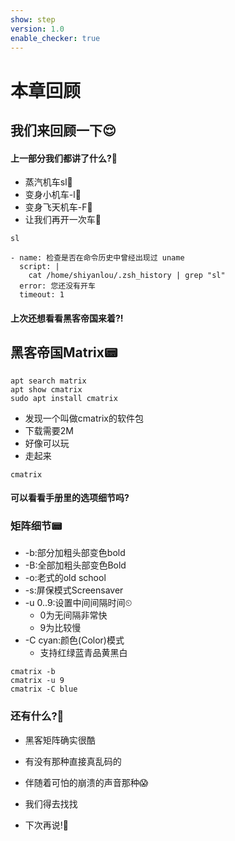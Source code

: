 ```yaml
---
show: step
version: 1.0
enable_checker: true
---
```


# 本章回顾

## 我们来回顾一下😌

#### 上一部分我们都讲了什么?🤔

- 蒸汽机车sl🚂
- 变身小机车-l🚂
- 变身飞天机车-F🚂
- 让我们再开一次车🚂


```shell
sl
```

```checker
- name: 检查是否在命令历史中曾经出现过 uname
  script: |
    cat /home/shiyanlou/.zsh_history | grep "sl"
  error: 您还没有开车
  timeout: 1
```

#### 上次还想看看黑客帝国来着?!

## 黑客帝国Matrix📟

```shell 
apt search matrix
apt show cmatrix
sudo apt install cmatrix
```
- 发现一个叫做cmatrix的软件包
- 下载需要2M
- 好像可以玩
- 走起来

```shell 
cmatrix
```

#### 可以看看手册里的选项细节吗?

### 矩阵细节📟
- -b:部分加粗头部变色bold
- -B:全部加粗头部变色Bold
- -o:老式的old school
- -s:屏保模式Screensaver
- -u 0..9:设置中间间隔时间⏲
    - 0为无间隔非常快
    - 9为比较慢
- -C cyan:颜色(Color)模式
    - 支持红绿蓝青品黄黑白
    
```shell 
cmatrix -b
cmatrix -u 9
cmatrix -C blue
```
### 还有什么?🤨
- 黑客矩阵确实很酷
- 有没有那种直接真乱码的
- 伴随着可怕的崩溃的声音那种😱



- 我们得去找找
- 下次再说!👋